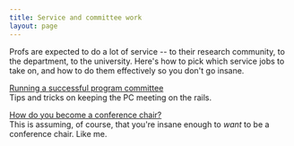 ```yaml
---
title: Service and committee work
layout: page
---
```


Profs are expected to do a lot of service -- to their research community, to the department, to the university.
Here's how to pick which service jobs to take on, and how to do them effectively so you don't go insane.

[Running a successful program committee](http://matt-welsh.blogspot.com/2011/03/running-successful-program-committee.html)  
Tips and tricks on keeping the PC meeting on the rails.

[How do you become a conference chair?](http://matt-welsh.blogspot.com/2015/02/how-do-you-become-conference-chair.html)  
This is assuming, of course, that you're insane enough to *want* to be a conference chair. Like me.


